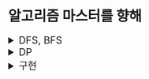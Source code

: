 # 알고리즘 마스터를 향해

<details>
<summary style="font-size: 20px">DFS, BFS</summary>
<div markdown="1">

|     날짜     |          단계          |                      백준 링크                       |                                   github 링크                                   |   메모리   |  시간   |
|:----------:|:--------------------:|:------------------------------------------------:|:-----------------------------------------------------------------------------:|:-------:|:-----:|
| 2023-06-07 | ![](TIER_IMG/S1.svg) |   [2667](https://www.acmicpc.net/problem/2667)   | [단지번호붙이기](https://github.com/gyur1kim/BOJ/blob/master/DFS%20BFS/2667_단지번호붙이기) | 10668KB | 124ms |
| 2023-06-11 | ![](TIER_IMG/G5.svg) | [7569](https://www.acmicpc.net/problem/7569) |   [토마토](https://github.com/gyur1kim/BOJ/blob/master/DFS%20BFS/7569_토마토)   | 141464KB | 848ms  |

</div>
</details>

<details>
<summary style="font-size: 20px">DP</summary>
<div markdown="1">

|     날짜     |          단계           |                     백준 링크                      |                                            github 링크                                             |  메모리   |  시간   |
|:----------:|:---------------------:|:----------------------------------------------:|:------------------------------------------------------------------------------------------------:|:------:|:-----:|
| 2023-05-13 | ![](TIER_IMG/B1.svg)  | [24416](https://www.acmicpc.net/problem/24416) | [피보나치 수 1](https://github.com/gyur1kim/BOJ/blob/master/DP/24416_알고리즘%20수업%20-%20피보나치%20수%201.js) | 9572KB | 124ms |
| 2023-05-13 | ![](TIER_IMG/S3.svg)  |  [9461](https://www.acmicpc.net/problem/9461)  |            [파도반 수열](https://github.com/gyur1kim/BOJ/blob/master/DP/9461_파도반%20수열.js)             | 9620KB | 116ms |
| 2023-05-24 | ![](TIER_IMG/S3.svg)  |  [1463](https://www.acmicpc.net/problem/1463)  |            [1로 만들기](https://github.com/gyur1kim/BOJ/blob/master/DP/1463_1로%20만들기.js)             |44560KB | 244ms |
| 2023-05-29 | ![](TIER_IMG/S3.svg)  |  [9095](https://www.acmicpc.net/problem/9095)  |   [1, 2, 3 더하기](https://github.com/gyur1kim/BOJ/blob/master/DP/9095_1%2C%202%2C%203%20더하기.js)    | 9364KB | 120ms |
| 2023-05-31 | ![](TIER_IMG/S3.svg)  | [11726](https://www.acmicpc.net/problem/11726) |           [2×n 타일링](https://github.com/gyur1kim/BOJ/blob/master/DP/11726_2×n%20타일링.js)           |   9660KB   | 188ms |
| 2023-06-02 | ![](TIER_IMG/S1.svg)  |  [1149](https://www.acmicpc.net/problem/1149)  |              [RGB 거리](https://github.com/gyur1kim/BOJ/blob/master/DP/1149_RGB%20거리)              | 9688KB | 128ms |
| 2023-06-03 | ![](TIER_IMG/S3.svg)  | [11727](https://www.acmicpc.net/problem/11727) |         [2×n 타일링 2](https://github.com/gyur1kim/BOJ/blob/master/DP/11727_2×n%20타일링%202)          | 9652KB | 200ms |
| 2023-06-06 | ![](TIER_IMG/G5.svg)  |  [2293](https://www.acmicpc.net/problem/2293)  |                [동전 1](https://github.com/gyur1kim/BOJ/blob/master/DP/2293_동전%201)                | 116200KB | 140ms |

</div>
</details>

<details>
<summary style="font-size: 20px">구현</summary>
<div markdown="1">

|     날짜     |          단계          |                     백준 링크                      |                                   github 링크                                    |   메모리    |  시간   |
|:----------:|:--------------------:|:----------------------------------------------:|:------------------------------------------------------------------------------:|:--------:|:-----:|
| 2023-06-13 | ![](TIER_IMG/G4.svg) | [14502](https://www.acmicpc.net/problem/14502) |        [연구소](https://github.com/gyur1kim/BOJ/blob/master/구현/14502_연구소)         | 16472KB  | 928ms |
| 2023-06-18 | ![](TIER_IMG/S4.svg) | [18110](https://www.acmicpc.net/problem/18110) | [solved.ac](https://github.com/gyur1kim/BOJ/blob/master/구현/18110_solved.ac.js) | 	39884KB | 352ms |
| 2023-06-22 | ![](TIER_IMG/G5.svg) | [15686](https://www.acmicpc.net/problem/15686) |     [치킨 배달](https://github.com/gyur1kim/BOJ/blob/master/구현/15686_치킨%20배달)      | 	12648KB | 208ms |
| 2023-06-29 | ![](TIER_IMG/G5.svg) | [14503](https://www.acmicpc.net/problem/14503) |    [로봇 청소기](https://github.com/gyur1kim/BOJ/blob/master/구현/14503_로봇%20청소기)     | 	9384KB  | 128ms |
| 2023-07-02 | ![](TIER_IMG/G5.svg) |  [2116](https://www.acmicpc.net/problem/2116)  |    [주사위 찾기](https://github.com/gyur1kim/BOJ/blob/master/구현/2116_주사위%20쌓기)     | 	19628KB  | 236ms |

</div>
</details>
